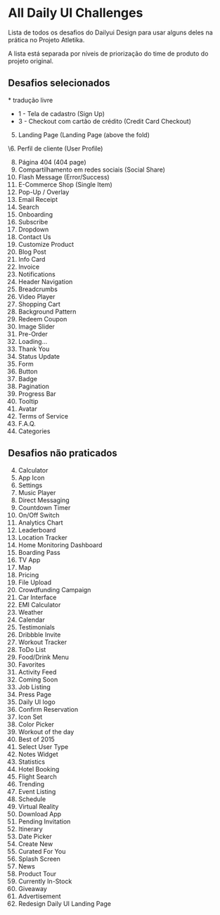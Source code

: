 # All Daily UI Challenges

Lista de todos os desafios do Dailyui Design para usar alguns deles na prática no Projeto Atletika.

A lista está separada por níveis de priorização do time de produto do projeto original.

## Desafios selecionados
\* tradução livre








* 1 - Tela de cadastro (Sign Up)
* 3 - Checkout com cartão de crédito (Credit Card Checkout)


5. Landing Page (Landing Page (above the fold)


\6. Perfil de cliente (User Profile)

8. Página 404 (404 page)
10. Compartilhamento em redes sociais (Social Share)
11. Flash Message (Error/Success)
12. E-Commerce Shop (Single Item)
16. Pop-Up / Overlay
17. Email Receipt
22. Search
23. Onboarding
26. Subscribe
27. Dropdown
28. Contact Us
33. Customize Product
35. Blog Post
45. Info Card
46. Invoice
49. Notifications
53. Header Navigation
56. Breadcrumbs
57. Video Player
58. Shopping Cart
59. Background Pattern
61. Redeem Coupon
72. Image Slider
75. Pre-Order
76. Loading...
77. Thank You
81. Status Update
82. Form
83. Button
84. Badge
85. Pagination
86. Progress Bar
87. Tooltip
88. Avatar
89. Terms of Service
92. F.A.Q.
99. Categories


## Desafios não praticados

4. Calculator
5. App Icon
7. Settings
9. Music Player
13. Direct Messaging
14. Countdown Timer
15. On/Off Switch
18. Analytics Chart
19. Leaderboard
20. Location Tracker
21. Home Monitoring Dashboard
24. Boarding Pass
25. TV App
29. Map
30. Pricing
31. File Upload
32. Crowdfunding Campaign
34. Car Interface
36. EMI Calculator
37. Weather
38. Calendar
39. Testimonials
40. Dribbble Invite
41. Workout Tracker
42. ToDo List
43. Food/Drink Menu
44. Favorites
47. Activity Feed
48. Coming Soon
50. Job Listing
51. Press Page
52. Daily UI logo
54. Confirm Reservation
55. Icon Set
60. Color Picker
62. Workout of the day
63. Best of 2015
64. Select User Type
65. Notes Widget
66. Statistics
67. Hotel Booking
68. Flight Search
69. Trending
70. Event Listing
71. Schedule
73. Virtual Reality
74. Download App
78. Pending Invitation
79. Itinerary
80. Date Picker
90. Create New
91. Curated For You
93. Splash Screen
94. News
95. Product Tour
96. Currently In-Stock
97. Giveaway
98. Advertisement
100. Redesign Daily UI Landing Page
